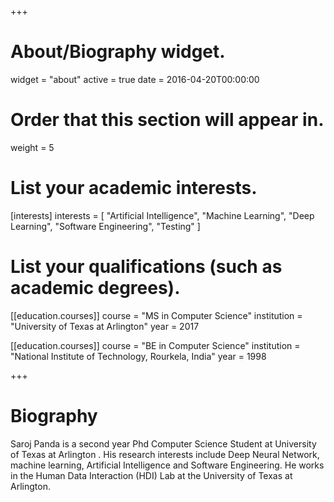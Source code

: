+++
# About/Biography widget.
widget = "about"
active = true
date = 2016-04-20T00:00:00

# Order that this section will appear in.
weight = 5

# List your academic interests.
[interests]
  interests = [
    "Artificial Intelligence",
    "Machine Learning",
    "Deep Learning",
    "Software Engineering",
    "Testing"
  ]

# List your qualifications (such as academic degrees).
[[education.courses]]
  course = "MS in Computer Science"
  institution = "University of Texas at Arlington"
  year = 2017

[[education.courses]]
  course = "BE in Computer Science"
  institution = "National Institute of Technology, Rourkela, India"
  year = 1998
 
+++

# Biography

Saroj Panda is a second year Phd Computer Science Student at University of Texas at Arlington . His research interests include Deep Neural Network, machine learning, Artificial Intelligence and Software Engineering. He works in the Human Data Interaction (HDI) Lab at the University of Texas at Arlington.
